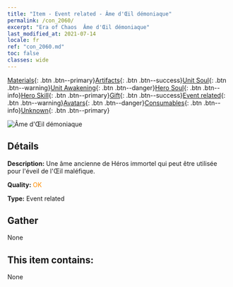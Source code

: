 ```yaml
---
title: "Item - Event related - Âme d'Œil démoniaque"
permalink: /con_2060/
excerpt: "Era of Chaos  Âme d'Œil démoniaque"
last_modified_at: 2021-07-14
locale: fr
ref: "con_2060.md"
toc: false
classes: wide
---
```

 [Materials](/ItemsFR/){: .btn .btn--primary}[Artifacts](/ItemsFR/Artifacts/){: .btn .btn--success}[Unit Soul](/ItemsFR/UnitSoul/){: .btn .btn--warning}[Unit Awakening](/ItemsFR/UnitAwakening/){: .btn .btn--danger}[Hero Soul](/ItemsFR/HeroSoul/){: .btn .btn--info}[Hero Skill](/ItemsFR/HeroSkill/){: .btn .btn--primary}[Gift](/ItemsFR/Gift/){: .btn .btn--success}[Event related](/ItemsFR/Events/){: .btn .btn--warning}[Avatars](/ItemsFR/Avatars/){: .btn .btn--danger}[Consumables](/ItemsFR/Consumables/){: .btn .btn--info}[Unknown](/ItemsFR/Unknown/){: .btn .btn--primary}

 ![Âme d'Œil démoniaque](/images/t/juexing_703.png)

## Détails
 **Description:** Une âme ancienne de Héros immortel qui peut être utilisée pour l'éveil de l'Œil maléfique.

 **Quality:** <span style="color: #FF8C00">OK</span>

 **Type:** Event related

## Gather

  None

## This item contains:

  None

